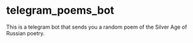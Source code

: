 # telegram_poems_bot
This is a telegram bot that sends you a random poem of the Silver Age of Russian poetry.
